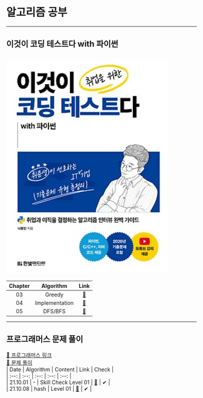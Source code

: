 # 알고리즘 공부
---
## 이것이 코딩 테스트다 with 파이썬
![사진](https://github.com/YOOHYOJEONG/algorithm_practice/blob/master/images/image.jpg?raw=true)   
---    
| Chapter | Algorithm | Link |   
| :--: | :--: | :--: |      
| 03 | Greedy | [🌳](https://github.com/YOOHYOJEONG/algorithm_practice/tree/master/python_practice/greedy) |   
| 04 | Implementation | [🌳](https://github.com/YOOHYOJEONG/algorithm_practice/tree/master/python_practice/Implementation) |      
| 05 | DFS/BFS | [🌳](https://github.com/YOOHYOJEONG/algorithm_practice/tree/master/python_practice/DFS%2CBFS) |   

---
## 프로그래머스 문제 풀이
[🔗 프로그래머스 링크](https://programmers.co.kr/)   
[📂 문제 풀이](https://github.com/YOOHYOJEONG/algorithm_practice/tree/master/programmers)   
| Date | Algorithm | Content | Link | Check |   
| :--: | :--: | :--: | :--: | :--: |   
| 21.10.01 | - | Skill Check Level 01 | [🌳](https://github.com/YOOHYOJEONG/algorithm_practice/tree/master/programmers/skill_check/level_01) | ✔ |   
| 21.10.08 | hash | Level 01 | [🌳](https://github.com/YOOHYOJEONG/algorithm_practice/tree/master/programmers/Level01_practice) | ✔ |    
